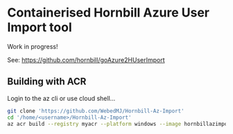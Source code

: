 # Containerised Hornbill Azure User Import tool

Work in progress!

See: <https://github.com/hornbill/goAzure2HUserImport>

## Building with ACR

Login to the az cli or use cloud shell...

```sh
git clone 'https://github.com/WebedMJ/Hornbill-Az-Import'
cd '/home/<username>/Hornbill-Az-Import'
az acr build --registry myacr --platform windows --image hornbillazimport:v1
```